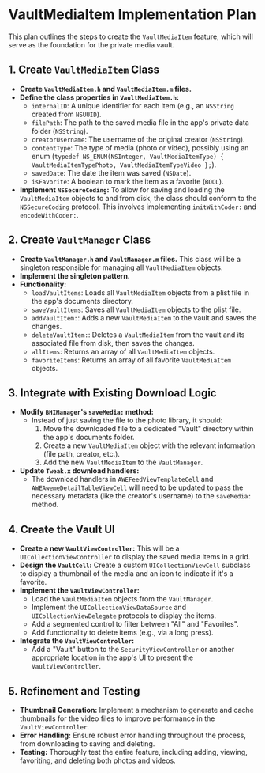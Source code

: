 # VaultMediaItem Implementation Plan

This plan outlines the steps to create the `VaultMediaItem` feature, which will serve as the foundation for the private media vault.

## 1. Create `VaultMediaItem` Class

- **Create `VaultMediaItem.h` and `VaultMediaItem.m` files.**
- **Define the class properties in `VaultMediaItem.h`:**
    - `internalID`: A unique identifier for each item (e.g., an `NSString` created from `NSUUID`).
    - `filePath`: The path to the saved media file in the app's private data folder (`NSString`).
    - `creatorUsername`: The username of the original creator (`NSString`).
    - `contentType`: The type of media (photo or video), possibly using an enum (`typedef NS_ENUM(NSInteger, VaultMediaItemType) { VaultMediaItemTypePhoto, VaultMediaItemTypeVideo };`).
    - `savedDate`: The date the item was saved (`NSDate`).
    - `isFavorite`: A boolean to mark the item as a favorite (`BOOL`).
- **Implement `NSSecureCoding`:** To allow for saving and loading the `VaultMediaItem` objects to and from disk, the class should conform to the `NSSecureCoding` protocol. This involves implementing `initWithCoder:` and `encodeWithCoder:`.

## 2. Create `VaultManager` Class

- **Create `VaultManager.h` and `VaultManager.m` files.** This class will be a singleton responsible for managing all `VaultMediaItem` objects.
- **Implement the singleton pattern.**
- **Functionality:**
    - `loadVaultItems`: Loads all `VaultMediaItem` objects from a plist file in the app's documents directory.
    - `saveVaultItems`: Saves all `VaultMediaItem` objects to the plist file.
    - `addVaultItem:`: Adds a new `VaultMediaItem` to the vault and saves the changes.
    - `deleteVaultItem:`: Deletes a `VaultMediaItem` from the vault and its associated file from disk, then saves the changes.
    - `allItems`: Returns an array of all `VaultMediaItem` objects.
    - `favoriteItems`: Returns an array of all favorite `VaultMediaItem` objects.

## 3. Integrate with Existing Download Logic

- **Modify `BHIManager`'s `saveMedia:` method:**
    - Instead of just saving the file to the photo library, it should:
        1.  Move the downloaded file to a dedicated "Vault" directory within the app's documents folder.
        2.  Create a new `VaultMediaItem` object with the relevant information (file path, creator, etc.).
        3.  Add the new `VaultMediaItem` to the `VaultManager`.
- **Update `Tweak.x` download handlers:**
    - The download handlers in `AWEFeedViewTemplateCell` and `AWEAwemeDetailTableViewCell` will need to be updated to pass the necessary metadata (like the creator's username) to the `saveMedia:` method.

## 4. Create the Vault UI

- **Create a new `VaultViewController`:** This will be a `UICollectionViewController` to display the saved media items in a grid.
- **Design the `VaultCell`:** Create a custom `UICollectionViewCell` subclass to display a thumbnail of the media and an icon to indicate if it's a favorite.
- **Implement the `VaultViewController`:**
    - Load the `VaultMediaItem` objects from the `VaultManager`.
    - Implement the `UICollectionViewDataSource` and `UICollectionViewDelegate` protocols to display the items.
    - Add a segmented control to filter between "All" and "Favorites".
    - Add functionality to delete items (e.g., via a long press).
- **Integrate the `VaultViewController`:**
    - Add a "Vault" button to the `SecurityViewController` or another appropriate location in the app's UI to present the `VaultViewController`.

## 5. Refinement and Testing

- **Thumbnail Generation:** Implement a mechanism to generate and cache thumbnails for the video files to improve performance in the `VaultViewController`.
- **Error Handling:** Ensure robust error handling throughout the process, from downloading to saving and deleting.
- **Testing:** Thoroughly test the entire feature, including adding, viewing, favoriting, and deleting both photos and videos.
